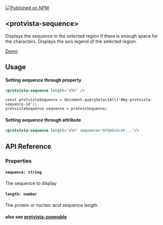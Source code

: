 [![Published on NPM](https://img.shields.io/npm/v/protvista-sequence.svg)](https://www.npmjs.com/package/protvista-sequence)
## &lt;protvista-sequence&gt;

Displays the sequence in the selected region if there is enough space for the characters.
Displays the axis legend of the selected region.

[Demo](https://ebi-webcomponents.github.io/nightingale/#/sequence)


## Usage

#### Setting sequence through property
```html
<protvista-sequence length="456" />
```
```
const protvistaSequence = document.querySelectAll('#my-protvista-sequence-id');
protvistaSequence.sequence = proteinSequence;
```

#### Setting sequence through attribute
```html
<protvista-sequence length="456" sequence="RFQAEGSLKK..."/>
```

## API Reference

### Properties

#### `sequence: string`
The sequence to display

#### `length: number`
The protein or nucleic acid sequence length.

#### also see [protvista-zoomable](https://github.com/ebi-webcomponents/nightingale/blob/master/packages/protvista-zoomable/README.md#properties)
